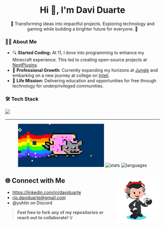 <h1 align="center">Hi 👋, I'm Davi Duarte</h1>

<p align="center">
  🌟 Transforming ideas into impactful projects. Exploring technology and gaming while building a brighter future for everyone. 🌟
</p>

### 👨‍💻 About Me
- 🔍 **Started Coding:** At 11, I dove into programming to enhance my Minecraft experience. This led to creating open-source projects at [NextPlugins](https://github.com/nextplugins).  
- 🚀 **Professional Growth:** Currently expanding my horizons at [Jungle](https://itsjungle.xyz) and embarking on a new journey at college on [Inteli](https://inteli.edu.br).  
- 🎯 **Life Mission:** Delivering education and opportunities for free through technology for underprivileged communities.  

### 🛠️ Tech Stack
<p align="left">
    <img src="https://skillicons.dev/icons?i=java,ts,js,py,docker,postgres,mongo,redis,prisma" />
</p>

---

<div align="center">
  <img src="https://github.com/Yuhtin/Yuhtin/blob/main/nyancat%20gif.gif?raw=true" width="280">
  <img src="https://github-readme-stats.vercel.app/api?username=yuhtin&hide_title=true&hide_rank=true&show_icons=true&include_all_commits=true&count_private=true&disable_animations=false&theme=codeSTACKr&locale=en&hide_border=false&order=1" height="150" alt="stats"  />
  <img src="https://github-readme-stats.vercel.app/api/top-langs?username=yuhtin&locale=en&hide_title=true&layout=compact&card_width=320&langs_count=4&theme=codeSTACKr&hide_border=false&order=2" height="150" alt="languages"  />
</div>

## 🌐 Connect with Me <img src="https://github.com/Yuhtin/Yuhtin/blob/main/Octocat%20Build.png?raw=true" align="right" width="150" height="150" >
  - https://linkedin.com/in/daviduarte
  - rio.daviduarte@gmail.com
  - @yuhtin on Discord


> **Feel free to fork any of my repositories or reach out to collaborate! 💡**
